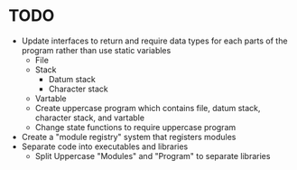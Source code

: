 # TODO

- Update interfaces to return and require data types for each parts of the program rather than use static variables
	- File
	- Stack
		- Datum stack
		- Character stack
	- Vartable
	- Create uppercase program which contains file, datum stack, character stack, and vartable
	- Change state functions to require uppercase program
- Create a "module registry" system that registers modules
- Separate code into executables and libraries
	- Split Uppercase "Modules" and "Program" to separate libraries

